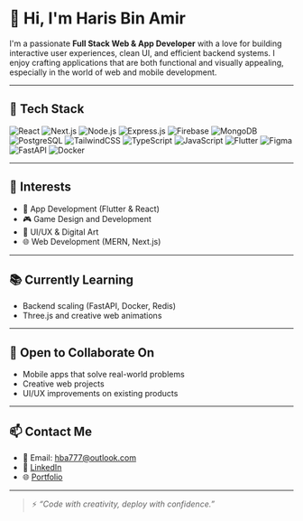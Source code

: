 # 👋 Hi, I'm Haris Bin Amir

I'm a passionate **Full Stack Web & App Developer** with a love for building interactive user experiences, clean UI, and efficient backend systems. I enjoy crafting applications that are both functional and visually appealing, especially in the world of web and mobile development.

---

## 🚀 Tech Stack

![React](https://img.shields.io/badge/React-20232A?style=for-the-badge&logo=react&logoColor=61DAFB)
![Next.js](https://img.shields.io/badge/Next.js-000000?style=for-the-badge&logo=nextdotjs&logoColor=white)
![Node.js](https://img.shields.io/badge/Node.js-339933?style=for-the-badge&logo=nodedotjs&logoColor=white)
![Express.js](https://img.shields.io/badge/Express.js-404D59?style=for-the-badge)
![Firebase](https://img.shields.io/badge/Firebase-FFCA28?style=for-the-badge&logo=firebase&logoColor=black)
![MongoDB](https://img.shields.io/badge/MongoDB-4EA94B?style=for-the-badge&logo=mongodb&logoColor=white)
![PostgreSQL](https://img.shields.io/badge/PostgreSQL-336791?style=for-the-badge&logo=postgresql&logoColor=white)
![TailwindCSS](https://img.shields.io/badge/Tailwind_CSS-06B6D4?style=for-the-badge&logo=tailwind-css&logoColor=white)
![TypeScript](https://img.shields.io/badge/TypeScript-007ACC?style=for-the-badge&logo=typescript&logoColor=white)
![JavaScript](https://img.shields.io/badge/JavaScript-F7DF1E?style=for-the-badge&logo=javascript&logoColor=black)
![Flutter](https://img.shields.io/badge/Flutter-02569B?style=for-the-badge&logo=flutter&logoColor=white)
![Figma](https://img.shields.io/badge/Figma-000000?style=for-the-badge&logo=figma&logoColor=white)
![FastAPI](https://img.shields.io/badge/FastAPI-009688?style=for-the-badge&logo=fastapi&logoColor=white)
![Docker](https://img.shields.io/badge/Docker-2496ED?style=for-the-badge&logo=docker&logoColor=white)


---

## 🎯 Interests

- 🔧 App Development (Flutter & React)
- 🎮 Game Design and Development
- 🎨 UI/UX & Digital Art
- 🌐 Web Development (MERN, Next.js)

---

## 📚 Currently Learning

- Backend scaling (FastAPI, Docker, Redis)
- Three.js and creative web animations

---

## 🤝 Open to Collaborate On

- Mobile apps that solve real-world problems  
- Creative web projects  
- UI/UX improvements on existing products

---

## 📫 Contact Me

- 📧 Email: hba777@outlook.com  
- 🔗 [LinkedIn](https://www.linkedin.com/in/haris-bin-amir-207032221/)  
- 🌐 [Portfolio](https://portfolio-website-lyart-sigma-64.vercel.app)

---

> ⚡ *“Code with creativity, deploy with confidence.”*
